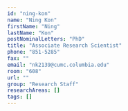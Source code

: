 ```yaml
---
id: "ning-kon"
name: "Ning Kon"
firstName: "Ning"
lastName: "Kon"
postNominalLetters: "PhD"
title: "Associate Research Scientist"
phone: "851-5285"
fax: ""
email: "nk2139@cumc.columbia.edu"
room: "608"
url: ""
group: "Research Staff"
researchAreas: []
tags: []
---
```

